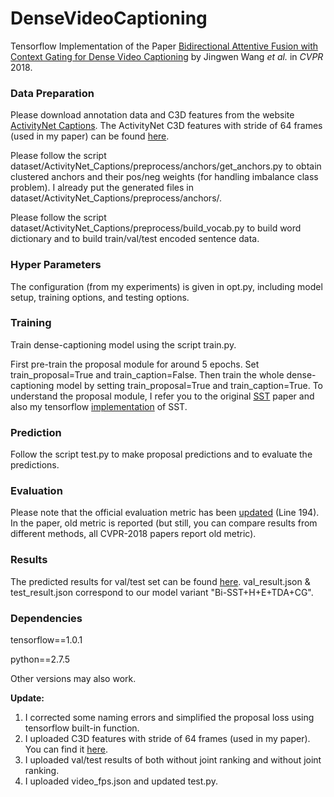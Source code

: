 # DenseVideoCaptioning

Tensorflow Implementation of the Paper [Bidirectional Attentive Fusion with Context Gating for Dense Video Captioning](https://arxiv.org/abs/1804.00100) by Jingwen Wang *et al.* in *CVPR* 2018.

### Data Preparation

Please download annotation data and C3D features from the website [ActivityNet Captions](https://cs.stanford.edu/people/ranjaykrishna/densevid/). The ActivityNet C3D features with stride of 64 frames (used in my paper) can be found [here](https://drive.google.com/file/d/1D6-sDPEkOJX32h0-EclxpiEmiMkNGybo/view?usp=sharing).

Please follow the script dataset/ActivityNet_Captions/preprocess/anchors/get_anchors.py to obtain clustered anchors and their pos/neg weights (for handling imbalance class problem). I already put the generated files in dataset/ActivityNet_Captions/preprocess/anchors/.

Please follow the script dataset/ActivityNet_Captions/preprocess/build_vocab.py to build word dictionary and to build train/val/test encoded sentence data.

### Hyper Parameters

The configuration (from my experiments) is given in opt.py, including model setup, training options, and testing options.

### Training

Train dense-captioning model using the script train.py.

First pre-train the proposal module for around 5 epochs. Set train_proposal=True and train_caption=False. Then train the whole dense-captioning model by setting train_proposal=True and train_caption=True. To understand the proposal module, I refer you to the original [SST](http://openaccess.thecvf.com/content_cvpr_2017/papers/Buch_SST_Single-Stream_Temporal_CVPR_2017_paper.pdf) paper and also my tensorflow [implementation](https://github.com/JaywongWang/SST-Tensorflow) of SST.

### Prediction

Follow the script test.py to make proposal predictions and to evaluate the predictions.

### Evaluation

Please note that the official evaluation metric has been [updated](https://github.com/ranjaykrishna/densevid_eval/commit/bbbd49d31a038acf2642f7ae158bb6b9da6937fc) (Line 194). In the paper, old metric is reported (but still, you can compare results from different methods, all CVPR-2018 papers report old metric).

### Results

The predicted results for val/test set can be found [here](https://drive.google.com/drive/folders/1KZfzoTV3qqtnzALwZgd5IU5BRkj69SZ8?usp=sharing). val_result.json & test_result.json correspond to our model variant "Bi-SST+H+E+TDA+CG".

### Dependencies

tensorflow==1.0.1

python==2.7.5

Other versions may also work.

**Update:** 
1. I corrected some naming errors and simplified the proposal loss using tensorflow built-in function.
2. I uploaded C3D features with stride of 64 frames (used in my paper). You can find it [here](https://drive.google.com/file/d/1D6-sDPEkOJX32h0-EclxpiEmiMkNGybo/view?usp=sharing).
3. I uploaded val/test results of both without joint ranking and without joint ranking.
4. I uploaded video_fps.json and updated test.py.
